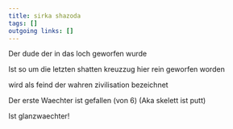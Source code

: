 ```yaml
---
title: sirka shazoda  
tags: []
outgoing links: []  
---
```

Der dude der in das loch geworfen wurde

Ist so um die letzten shatten kreuzzug hier rein geworfen worden

wird als feind der wahren zivilisation bezeichnet

Der erste Waechter ist gefallen (von 6) (Aka skelett ist putt)


Ist glanzwaechter!
